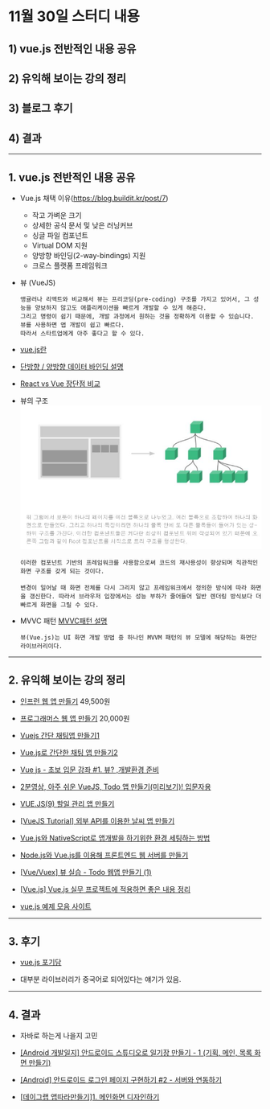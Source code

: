 # 11월 30일 스터디 내용

## 1) vue.js 전반적인 내용 공유
## 2) 유익해 보이는 강의 정리
## 3) 블로그 후기
## 4) 결과

---

## 1. vue.js 전반적인 내용 공유

- Vue.js 채택 이유(https://blog.buildit.kr/post/7)

  - 작고 가벼운 크기
  - 상세한 공식 문서 및 낮은 러닝커브 
  - 싱글 파일 컴포넌트
  - Virtual DOM 지원
  - 양방향 바인딩(2-way-bindings) 지원
  - 크로스 플랫폼 프레임워크


- 뷰 (VueJS) 
  ```
  앵귤러나 리액트와 비교해서 뷰는 프리코딩(pre-coding) 구조를 가지고 있어서, 그 성능을 양보하지 않고도 애플리케이션을 빠르게 개발할 수 있게 해준다. 
  그리고 명령이 쉽기 때문에, 개발 과정에서 원하는 것을 정확하게 이용할 수 있습니다. 
  뷰를 사용하면 앱 개발이 쉽고 빠르다. 
  따라서 스타트업에게 아주 좋다고 할 수 있다.
  ```
- [vue.js란 ](https://mkil.tistory.com/435?category=734440)
 
- [단방향 / 양방향 데이터 바인딩 설명](https://authorkim0921.tistory.com/13)

- [React vs Vue 장단점 비교](https://velog.io/@leehaeun0/React-vs-Vue-%EC%9E%A5%EB%8B%A8%EC%A0%90-%EB%B9%84%EA%B5%90)
  
- 뷰의 구조
![뷰의 구조](./img/img1.JPG)
  ```
  이러한 컴포넌트 기반의 프레임워크를 사용함으로써 코드의 재사용성이 향상되며 직관적인 화면 구조를 갖게 되는 것이다.

  변경이 일어날 때 화면 전체를 다시 그리지 않고 프레임워크에서 정의한 방식에 따라 화면을 갱신한다. 따라서 브라우저 입장에서는 성능 부하가 줄어들어 일반 렌더링 방식보다 더 빠르게 화면을 그릴 수 있다.
  ```

- MVVC 패턴 [MVVC패턴 설명](https://blog.yena.io/studynote/2019/03/16/Android-MVVM-AAC-1.html)
  ```
  뷰(Vue.js)는 UI 화면 개발 방법 중 하나인 MVVM 패턴의 뷰 모델에 해당하는 화면단 라이브러리이다.
  ```




---
## 2.  유익해 보이는 강의 정리

- [인프런 웹 앱 만들기](https://www.inflearn.com/course/vue-pwa-vue-js-%EC%A4%91%EA%B8%89) 49,500원
- [프로그래머스 웹 앱 만들기](https://programmers.co.kr/learn/courses/4672) 20,000원

- [Vuejs 간단 채팅앱 만들기1](https://velog.io/@kay/Vuejs%EB%A1%9C-%EC%B1%84%ED%8C%85%EC%95%B1-%EB%A7%8C%EB%93%A4%EA%B8%B0-6yjnj4u6r6) 

- [Vue.js로 간단한 채팅 앱 만들기2](https://ichi.pro/ko/vue-jslo-gandanhan-chaeting-aeb-mandeulgi-77156039509677) 

- [Vue js - 초보 입문 강좌 #1. 뷰? ,개발환경 준비](https://www.youtube.com/watch?v=DmgAvJhK3YE&list=PLpJDjPqxGWGrkyxxavs2oW-SK3v_8VLwa) 

- [2분영상, 아주 쉬운 VueJS, Todo 앱 만들기(미리보기)! 입문자용](https://www.youtube.com/watch?v=XDh1Gej_vQI) 
  
- [VUE.JS(9) 할일 관리 앱 만들기](https://blog.naver.com/PostView.naver?blogId=yura0501&logNo=222493657641&parentCategoryNo=&categoryNo=39&viewDate=&isShowPopularPosts=true&from=search) 

- [[VueJS Tutorial] 외부 API를 이용한 날씨 앱 만들기](https://smoh.tistory.com/352)
  
- [Vue.js와 NativeScript로 앱개발을 하기위한 환경 세팅하는 방법](https://ux.stories.pe.kr/185)
  
- [Node.js와  Vue.js를 이용해 프론트엔드 웹 서버를 만들기](https://imasoftwareengineer.tistory.com/39)
  
- [[Vue/Vuex] 뷰 실습 - Todo 웹앱 만들기 (1)](https://nykim.work/74)


- [[Vue.js] Vue.js 실무 프로젝트에 적용하면 좋은 내용 정리](https://jess2.xyz/vue/vue-tip/)


- [vue.js 예제 모음 사이트](https://vuejsexamples.com/)
---


## 3.  후기

- [vue.js 포기담](https://yuja-kong.tistory.com/entry/nativescript-vue-%EC%95%B1-%EA%B0%9C%EB%B0%9C-%EB%8F%84%EC%A0%84%EA%B8%B0%EB%9D%BC%EA%B3%A0-%EC%93%B0%EA%B3%A0-%ED%8F%AC%EA%B8%B0%EB%8B%B4%EC%9D%B4%EB%9D%BC%EA%B3%A0-%EC%9D%BD%EB%8A%94%EB%8B%A4)

- 대부분 라이브러리가 중국어로 되어있다는 얘기가 있음.
  

---

## 4.  결과

- 자바로 하는게 나을지 고민

- [[Android 개발일지] 안드로이드 스튜디오로 일기장 만들기 - 1 (기획, 메인, 목록 화면 만들기)](https://hanyeop.tistory.com/89)

- [[Android] 안드로이드 로그인 페이지 구현하기 #2 - 서버와 연동하기](https://m.blog.naver.com/rhrkdfus/221397524547)


- [[데이그랩 앱따라만들기]1. 메인화면 디자인하기](https://codeasy.tistory.com/27)